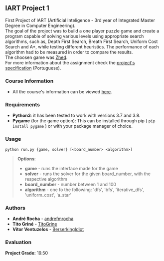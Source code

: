 ## IART Project 1

First Project of IART (Artificial Inteligence - 3rd year of Integrated Master Degree in Computer Engineering).  
The goal of the project was to build a one player puzzle game and create a program capable of solving various levels
using appropriate search algorithms, such as, Depth First Search, Breath First Search, Uniform Cost Search and A*, while
testing different heuristics. The performance of each algorithm had to be measured in order to compare the results.  
The choosen game was [Zhed](http://www.playzhed.com/).  
For more information about the assignment check the [project's specification]() (Portuguese).

### Course Information

* All the course's information can be viewed [here](https://sigarra.up.pt/feup/en/ucurr_geral.ficha_uc_view?pv_ocorrencia_id=436449).

### Requirements

 - **Python3**: it has been tested to work with versions 3.7 and 3.8.
 - **Pygame** (for the game option): This can be installed through pip ( ```pip install pygame``` ) or with your package manager of choice.


### Usage

```python run.py {game, solver} [<board_number> <algorithm>]```

> **Options**:
>    - **game** - runs the interface made for the game
>    - **solver** - runs the solver for the given board_number, with the respective algorithm 
>    - **board_number** - number between 1 and 100
>    - **algorithm** - one fo the following: 'dfs', 'bfs', 'iterative_dfs', 'uniform_cost', 'a_star'


### Authors

* **André Rocha** - [andrefmrocha](https://github.com/andrefmrocha)
* **Tito Griné** - [TitoGrine](https://github.com/TitoGrine)
* **Vítor Ventuzelos** - [BerserkingIdiot](https://github.com/BerserkingIdiot)

### Evaluation

**Project Grade:** 19.50
